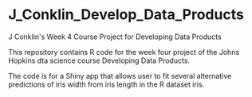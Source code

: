 # J_Conklin_Develop_Data_Products
J Conklin's Week 4 Course Project for Developing Data Products

This repository contains R code for the week four project of
the Johns Hopkins dta science course Developing Data Products.

The code is for a Shiny app that allows user to fit several
alternative predictions of iris width from iris length in
the R dataset iris.
